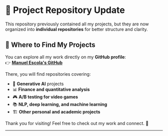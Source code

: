 # 📂 Project Repository Update  

This repository previously contained all my projects, but they are now organized into **individual repositories** for better structure and clarity.  

## 🔗 Where to Find My Projects  
You can explore all my work directly on my **GitHub profile**:  
👉 [**Manuel Escola's GitHub**](https://github.com/manuelescola)  

There, you will find repositories covering:  
- 🤖 **Generative AI** projects  
- 📊 **Finance and quantitative analysis**  
- 🎮 **A/B testing for video games**  
- 📚 **NLP, deep learning, and machine learning**  
- 🏗️ **Other personal and academic projects**  

Thank you for visiting! Feel free to check out my work and connect. 🚀  

---